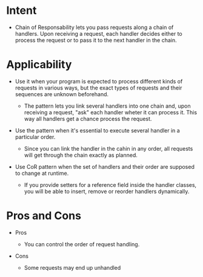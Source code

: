 <!-- Source: https://refactoring.guru/design-patterns/chain-of-responsibility -->

# Intent
- Chain of Responsability lets you pass requests along a chain of handlers. Upon receiving a request, each handler decides either to process the request or to pass it to the next handler in the chain.

# Applicability
    
- Use it when your program is expected to process different kinds of requests in various ways, but the exact types of requests and their sequences are unknown beforehand.

    * The pattern lets you link several handlers into one chain and, upon receiving a request, "ask" each handler wheter it can process it. This way all handlers get a chance process the request.


- Use the pattern when it's essential to execute several handler in a particular order.  

    * Since you can link the handler in the cahin in any order, all requests will get through the chain exactly as planned.


- Use CoR pattern when the set of handlers and their order are supposed to change at runtime.

    * If you provide setters for a reference field inside the handler classes, you will be able to insert, remove or reorder handlers dynamically.


# Pros and Cons

- Pros
    * You can control the order of request handling.

- Cons
    * Some requests may end up unhandled
